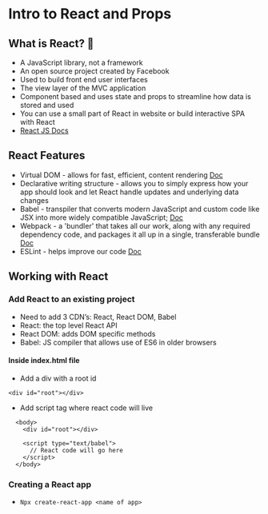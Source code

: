 # Intro to React and Props

## What is React? :thinking:

* A JavaScript library, not a framework
* An open source project created by Facebook
* Used to build front end user interfaces
* The view layer of the MVC application
* Component based and uses state and props to streamline how data is stored and used
* You can use a small part of React in website or build interactive SPA with React
* [React JS Docs](https://reactjs.org/)

## React Features

* Virtual DOM - allows for fast, efficient, content rendering [Doc](https://reactjs.org/docs/faq-internals.html#:~:text=The%20virtual%20DOM%20(VDOM)%20is,This%20process%20is%20called%20reconciliation.&text=They%20may%20also%20be%20considered,virtual%20DOM%E2%80%9D%20implementation%20in%20React.)
* Declarative writing structure - allows you to simply express how your app should look and let React handle updates and underlying data changes
* Babel - transpiler that converts modern JavaScript and custom code like JSX into more widely compatible JavaScript; [Doc](https://babeljs.io/docs/en/)
* Webpack - a 'bundler' that takes all our work, along with any required dependency code, and packages it all up in a single, transferable bundle [Doc](https://webpack.js.org/)
* ESLint - helps improve our code [Doc](https://eslint.org/docs/user-guide/getting-started)

## Working with React

### Add React to an existing project

* Need to add 3 CDN’s: React, React DOM, Babel
* React: the top level React API
* React DOM: adds DOM specific methods
* Babel: JS compiler that allows use of ES6 in older browsers

#### Inside index.html file

* Add a div with a root id

 ```<div id="root"></div>```

* Add script tag where react code will live

```
  <body>
    <div id="root"></div>

    <script type="text/babel">
      // React code will go here
    </script>
  </body>
```

### Creating a React app

* ```Npx create-react-app <name of app>```
